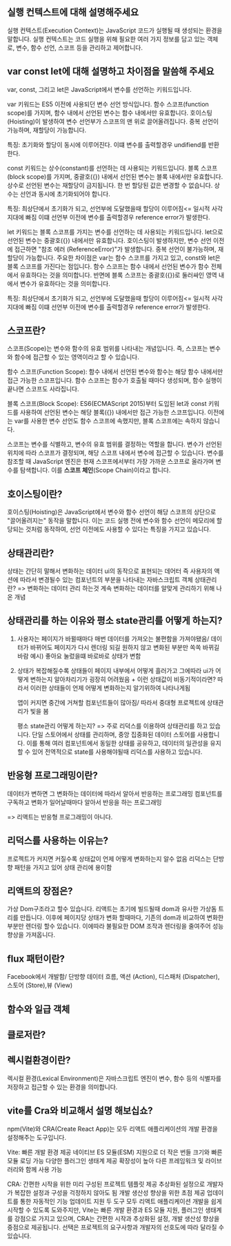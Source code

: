 ## 실행 컨텍스트에 대해 설명해주세요

실행 컨텍스트(Execution Context)는 JavaScript 코드가 실행될 때 생성되는 환경을 말합니다. 실행 컨텍스트는 코드 실행을 위해 필요한 여러 가지 정보를 담고 있는 객체로, 변수, 함수 선언, 스코프 등을 관리하고 제어합니다.

## var const let에 대해 설명하고 차이점을 말씀해 주세요

var, const, 그리고 let은 JavaScript에서 변수를 선언하는 키워드입니다.

var 키워드는 ES5 이전에 사용되던 변수 선언 방식입니다.
함수 스코프(function scope)를 가지며, 함수 내에서 선언된 변수는 함수 내에서만 유효합니다.
호이스팅(Hoisting)이 발생하여 변수 선언부가 스코프의 맨 위로 끌어올려집니다.
중복 선언이 가능하며, 재할당이 가능합니다.

특징: 초기화와 할당이 동시에 이루어진다. 이떄 변수를 출력할경우 undifiend를 반환한다.

const 키워드는 상수(constant)를 선언하는 데 사용되는 키워드입니다.
블록 스코프(block scope)를 가지며, 중괄호({}) 내에서 선언된 변수는 블록 내에서만 유효합니다.
상수로 선언된 변수는 재할당이 금지됩니다. 한 번 할당된 값은 변경할 수 없습니다.
상수는 선언과 동시에 초기화되어야 합니다.

특징: 최상단에서 초기화가 되고, 선언부에 도달했을때 할당이 이루어짐<= 일시적 사각지대에 빠짐
이떄 선언부 이전에 변수를 출력할경우 reference error가 발생한다.

let 키워드는 블록 스코프를 가지는 변수를 선언하는 데 사용되는 키워드입니다.
let으로 선언된 변수는 중괄호({}) 내에서만 유효합니다.
호이스팅이 발생하지만, 변수 선언 이전에 접근하면 "참조 에러 (ReferenceError)"가 발생합니다.
중복 선언이 불가능하며, 재할당이 가능합니다.
주요한 차이점은 var는 함수 스코프를 가지고 있고, const와 let은 블록 스코프를 가진다는 점입니다. 함수 스코프는 함수 내에서 선언된 변수가 함수 전체에서 유효하다는 것을 의미합니다. 반면에 블록 스코프는 중괄호({})로 둘러싸인 영역 내에서 변수가 유효하다는 것을 의미합니다.

특징: 최상단에서 초기화가 되고, 선언부에 도달했을때 할당이 이루어짐<= 일시적 사각지대에 빠짐
이떄 선언부 이전에 변수를 출력할경우 reference error가 발생한다.

## 스코프란?

스코프(Scope)는 변수와 함수의 유효 범위를 나타내는 개념입니다. 즉, 스코프는 변수와 함수에 접근할 수 있는 영역이라고 할 수 있습니다.

함수 스코프(Function Scope): 함수 내에서 선언된 변수와 함수는 해당 함수 내에서만 접근 가능한 스코프입니다. 함수 스코프는 함수가 호출될 때마다 생성되며, 함수 실행이 끝나면 스코프도 사라집니다.

블록 스코프(Block Scope): ES6(ECMAScript 2015)부터 도입된 let과 const 키워드를 사용하여 선언된 변수는 해당 블록({}) 내에서만 접근 가능한 스코프입니다. 이전에는 var를 사용한 변수 선언도 함수 스코프에 속했지만, 블록 스코프에는 속하지 않습니다.

스코프는 변수를 식별하고, 변수의 유효 범위를 결정하는 역할을 합니다. 변수가 선언된 위치에 따라 스코프가 결정되며, 해당 스코프 내에서 변수에 접근할 수 있습니다. 변수를 참조할 때 JavaScript 엔진은 현재 스코프에서부터 가장 가까운 스코프로 올라가며 변수를 탐색합니다. 이를 **스코프 체인**(Scope Chain)이라고 합니다.

## 호이스팅이란?

호이스팅(Hoisting)은 JavaScript에서 변수와 함수 선언이 해당 스코프의 상단으로 "끌어올려지는" 동작을 말합니다. 이는 코드 실행 전에 변수와 함수 선언이 메모리에 할당되는 것처럼 동작하여, 선언 이전에도 사용할 수 있다는 특징을 가지고 있습니다.

## 상태관리란?

상태는 간단히 말해서 변화하는 데이터
ui의 동작으로 표현되는 데어터
즉 사용자의 액션에 따라서 변경될수 있는 컴포넌트의 부분을 나타내는
자바스크립트 객체
상태관리란?
=> 변화하는 데이터 관리 하는것
계속 변화하는 데이터를 알맞게 관리하기 위해 나온 개념

## 상태관리를 하는 이유와 평소 state관리를 어떻게 하는지?

1. 사용자는 페이지가 바뀔때마다 매번 데이터를 가져오는 불편함을 가져야됐음/
   데이터가 바뀌어도 페이지가 다시 렌더링 되길 원하지 않고
   변화된 부분만 쏙쏙 바뀌길 바람
   예시) 좋아요 눌렀을떄 바로바로 상태가 변함
2. 상태가 복잡해질수록 상태들이 페이지 내부에서
   어떻게 흘러가고 그에따라 ui가 어떻게 변하는지
   알아차리기가 굉장히 어려웠음 + 이런 상태값이 비동기적이라면?
   따라서 이러한 상태들이 언제 어떻게 변화하는지 알기위하여 나타나게됨

   앱이 커지면 중간에 거쳐할 컴포넌트들이 많아짐/ 따라서 중대형 프로젝트에 상태관리가 빛을 봄

   평소 state관리 어떻게 하는지?
   => 주로 리덕스를 이용하여 상태관리를 하고 있습니다. 단일 스토어에서 상태를 관리하며, 중앙 집중화된 데이터 스토어를 사용합니다. 이를 통해 여러 컴포넌트에서 동일한 상태를 공유하고, 데이터의 일관성을 유지할 수 있어 전역적으로 state를 사용해야될때 리덕스를 사용하고 있습니다.

## 반응형 프로그래밍이란?

데이터가 변하면 그 변화하는 데이터에 따라서 알아서 반응하는 프로그래밍
컴포넌트를 구독하고 변화가 일어날때마다 알아서 반응을 하는 프로그래밍

=> 리액트는 반응형 프로그래밍이 아니다.

## 리덕스를 사용하는 이유는?

프로젝트가 커지면 커질수록 상태값이 언제 어떻게 변화하는지 알수 없음
리덕스는 단방향 패턴을 가지고 있어 상태 관리에 용이함

## 리액트의 장점은?

가상 Dom구조라고 할수 있습니다. 리액트는 초기에 빌드될때 dom과 유사한 가상돔 트리를 만듭니다.
이후에 페이지당 상태가 변화 할때마다, 기존의 dom과 비교하여 변화한부분만 렌더링 할수 있습니다.
이에따라 불필요한 DOM 조작과 렌더링을 줄여주어 성능 향상을 가져옵니다.

## flux 패턴이란?

Facebook에서 개발함/
단방향 데이터 흐름, 액션 (Action), 디스패처 (Dispatcher),스토어 (Store),뷰 (View)

## 함수와 일급 객체

## 클로저란?

## 렉시컬환경이란?

렉시컬 환경(Lexical Environment)은 자바스크립트 엔진이 변수, 함수 등의 식별자를 저장하고 접근할 수 있는 환경을 의미합니다.

## vite를 Cra와 비교해서 설명 해보십쇼?

npm(Vite)와 CRA(Create React App)는 모두 리액트 애플리케이션의 개발 환경을 설정해주는 도구입니다.

Vite:
빠른 개발 환경 제공
네이티브 ES 모듈(ESM) 지원으로 더 작은 번들 크기와 빠른 모듈 로딩 가능
다양한 플러그인 생태계 제공
확장성이 높아 다른 프레임워크 및 라이브러리와 함께 사용 가능

CRA:
간편한 시작을 위한 미리 구성된 프로젝트 템플릿 제공
추상화된 설정으로 개발자가 복잡한 설정과 구성을 걱정하지 않아도 됨
개발 생산성 향상을 위한 초점 제공
업데이트를 통한 자동적인 기능 업데이트 지원
두 도구 모두 리액트 애플리케이션 개발을 쉽게 시작할 수 있도록 도와주지만, Vite는 빠른 개발 환경과 ES 모듈 지원, 플러그인 생태계를 강점으로 가지고 있으며, CRA는 간편한 시작과 추상화된 설정, 개발 생산성 향상을 중점으로 제공됩니다. 선택은 프로젝트의 요구사항과 개발자의 선호도에 따라 달라질 수 있습니다.
